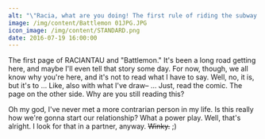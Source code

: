 ```yaml
---
alt: "\"Racia, what are you doing! The first rule of riding the subway is, “Don't make eye contact.\""
image: /img/content/Battlemon 01JPG.JPG
icon_image: /img/content/STANDARD.png
date: 2016-07-19 16:00:00
---
```



The first page of RACIANTAU and "Battlemon." It's been a long road getting here, and maybe I'll even tell that story some day. For now, though, we all know why you're here, and it's not to read what I have to say. Well, no, it is, but it's to … Like, also with what I've draw– … Just, read the comic. The page on the other side. Why are you still reading this?

Oh my god, I've never met a more contrarian person in my life. Is this really how we're gonna start our relationship? What a power play. Well, that's alright. I look for that in a partner, anyway. ~~Winky.~~ ;)